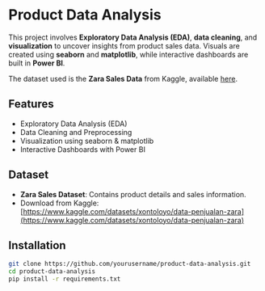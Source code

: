 # Product Data Analysis

This project involves **Exploratory Data Analysis (EDA)**, **data cleaning**, and **visualization** to uncover insights from product sales data. Visuals are created using **seaborn** and **matplotlib**, while interactive dashboards are built in **Power BI**.

The dataset used is the **Zara Sales Data** from Kaggle, available [here](https://www.kaggle.com/datasets/xontoloyo/data-penjualan-zara).

## Features

- Exploratory Data Analysis (EDA)
- Data Cleaning and Preprocessing
- Visualization using seaborn & matplotlib
- Interactive Dashboards with Power BI

## Dataset

- **Zara Sales Dataset**: Contains product details and sales information.
- Download from Kaggle: [https://www.kaggle.com/datasets/xontoloyo/data-penjualan-zara](https://www.kaggle.com/datasets/xontoloyo/data-penjualan-zara)

## Installation

```bash
git clone https://github.com/yourusername/product-data-analysis.git
cd product-data-analysis
pip install -r requirements.txt
